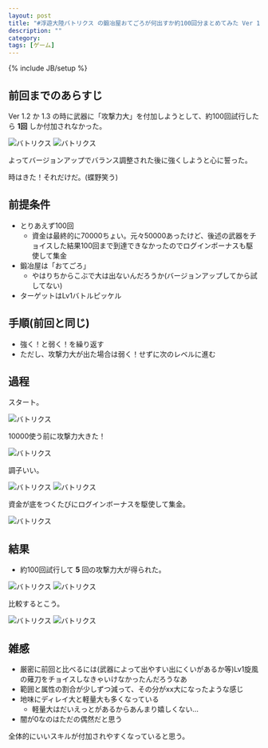 ```yaml
---
layout: post
title: "#浮遊大陸バトリクス の鍛冶屋おてごろが何出すか約100回分まとめてみた Ver 1.6"
description: ""
category: 
tags: [ゲーム]
---
```

{% include JB/setup %}

## 前回までのあらすじ

Ver 1.2 か 1.3 の時に武器に「攻撃力大」を付加しようとして、約100回試行したら **1回** しか付加されなかった。

![バトリクス](/images/2012/10/23/3.jpg)
![バトリクス](/images/2012/10/23/4.jpg)

よってバージョンアップでバランス調整された後に強くしようと心に誓った。

時はきた！それだけだ。(蝶野笑う)

## 前提条件

- とりあえず100回
  - 資金は最終的に70000ちょい。元々50000あったけど、後述の武器をチョイスした結果100回まで到達できなかったのでログインボーナスも駆使して集金
- 鍛冶屋は「おてごろ」
  - やはりちからこぶで大は出ないんだろうか(バージョンアップしてから試してない)
- ターゲットはLv1バトルピッケル

## 手順(前回と同じ)

- 強く！と弱く！を繰り返す
- ただし、攻撃力大が出た場合は弱く！せずに次のレベルに進む

## 過程

スタート。

![バトリクス](/images/2012/10/23/6.png)

10000使う前に攻撃力大きた！

![バトリクス](/images/2012/10/23/7.png)

調子いい。

![バトリクス](/images/2012/10/23/8.png)
![バトリクス](/images/2012/10/23/9.png)

資金が底をつくたびにログインボーナスを駆使して集金。

![バトリクス](/images/2012/10/23/5.png)

## 結果

- 約100回試行して **5** 回の攻撃力大が得られた。

![バトリクス](/images/2012/10/23/1.jpg)
![バトリクス](/images/2012/10/23/2.jpg)

比較するとこう。

![バトリクス](/images/2012/10/23/4.jpg)
![バトリクス](/images/2012/10/23/2.jpg)

## 雑感

- 厳密に前回と比べるには(武器によって出やすい出にくいがあるか等)Lv1旋風の薙刀をチョイスしなきゃいけなかったんだろうなあ
- 範囲と属性の割合が少しずつ減って、その分がxx大になったような感じ
- 地味にディレイ大と軽量大も多くなっている
  - 軽量大はだいえっとがあるからあんまり嬉しくない…
- 闇が0なのはただの偶然だと思う 

全体的にいいスキルが付加されやすくなっていると思う。
